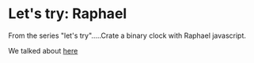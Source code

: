 Let's try: Raphael
=======================

From the series "let's try".....Crate a binary clock with Raphael javascript.

We talked about [here](http://ignazioc.github.io/2014/05/20/ActiveRecords.html)
